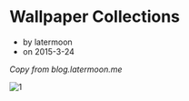 # Wallpaper Collections
- by latermoon
- on 2015-3-24

[1]: http://blog.latermoon.me/img/xo.png

*Copy from blog.latermoon.me*


![1]
